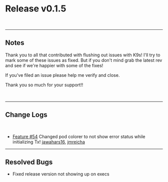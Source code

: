 # Release v0.1.5

<br/>

---
## Notes

Thank you to all that contributed with flushing out issues with K9s! I'll try
to mark some of these issues as fixed. But if you don't mind grab the latest
rev and see if we're happier with some of the fixes!

If you've filed an issue please help me verify and close.

Thank you so much for your support!!

<br/>

---
## Change Logs

<br/>

+ [Feature #54](https://github.com/zloom/k9s/issues/54)
  Changed pod colorer to not show error status while initializing
  Tx! [jawahars16](https://github.com/jawahars16), [jmreicha](https://github.com/jmreicha)

---
## Resolved Bugs

- Fixed release version not showing up on execs
